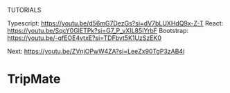 TUTORIALS

Typescript: https://youtu.be/d56mG7DezGs?si=dV7bLUXHdQ9x-Z-T
React: https://youtu.be/SqcY0GlETPk?si=G7_P_vXIL85iYrbF
Bootstrap: https://youtu.be/-qfEOE4vtxE?si=TDFbvt5K1UzSzEK0

Next: https://youtu.be/ZVnjOPwW4ZA?si=LeeZx90TgP3zAB4i




# TripMate

